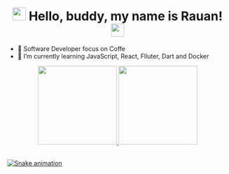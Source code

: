 <h1 align="center">
  <img src="https://media.giphy.com/media/8ccWJJXxyhKbzYboOb/source.gif" width="30px" height="30px">
  Hello, buddy, my name is Rauan!
  <img src="https://media.giphy.com/media/l46C9SKKVKkfp3dlu/source.gif" width="30px" height="30px">
</h1>


- 🚀 Software Developer focus on Coffe
- 🌱 I’m currently learning JavaScript, React, Flluter, Dart and Docker

<div align="center">
  <a href="https://github.com/allangbr">
  <img height="180em" src="https://github-readme-stats.vercel.app/api?username=rauan-meirelles&show_icons=true&theme=github_dark&include_all_commits=true&count_private=true"/>
  <img height="180em" src="https://github-readme-stats.vercel.app/api/top-langs/?username=rauan-meirelles&layout=compact&langs_count=7&theme=github_dark"/>
</div> </br>

  ![Snake animation](https://github.com/rauan-meirelles/rauan-meirelles/blob/output/github-contribution-grid-snake.svg)

